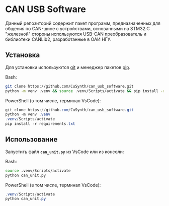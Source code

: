 # CAN USB Software

Данный репозиторий содержит пакет программ, предназначенных для общения по CAN-шине с устройствами, основанными на STM32.С "железной" стороны используются USB-CAN преобразователь и библиотеки CANLib2, разработанные в ОАИ НГУ.

## Установка

Для установки используются [git](https://github.com/) и менеджер пакетов [pip](https://pip.pypa.io/en/stable/).

Bash:
```bash
git clone https://github.com/CuSynth/can_usb_software.git
python -m venv .venv && source .venv/Scripts/activate && pip install -r requirements.txt
```

PowerShell (в том числе, терминал VsCode):
```powershell
git clone https://github.com/CuSynth/can_usb_software.git
python -m venv .venv
.venv/Scripts/activate
pip install -r requirements.txt
```


## Использование
Запустить файл **`can_unit.py`** из VsCode или из консоли:

Bash:
```bash
source .venv/Scripts/activate
python can_unit.py
```
PowerShell (в том числе, терминал VsCode):
```powershell
.venv/Scripts/activate
python can_unit.py
```

